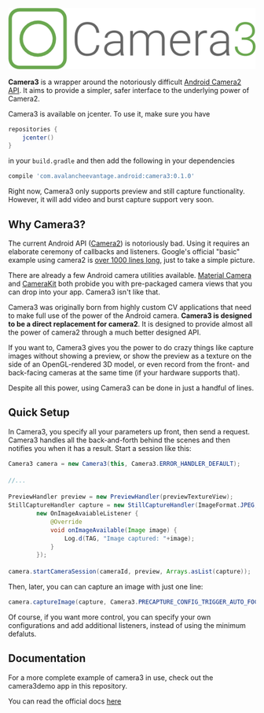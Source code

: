 ![Camera 3](images/Camera3.png)

**Camera3** is a wrapper around the notoriously difficult [Android Camera2 API](https://developer.android.com/reference/android/hardware/camera2/package-summary.html). It aims to provide a simpler, safer interface to the underlying power of Camera2.

Camera3 is available on jcenter. To use it, make sure you have 
```groovy
repositories {
    jcenter()
}
```
in your `build.gradle` and then add the following in your dependencies
```groovy
compile 'com.avalancheevantage.android:camera3:0.1.0'
```

Right now, Camera3 only supports preview and still capture functionality. However, it will add video and burst capture support very soon.

## Why Camera3?
The current Android API ([Camera2](https://developer.android.com/reference/android/hardware/camera2/package-summary.html)) is notoriously bad. Using it requires an elaborate ceremony of callbacks and listeners. Google's official "basic" example using camera2 is [over 1000 lines long](https://github.com/googlesamples/android-Camera2Basic/blob/master/Application/src/main/java/com/example/android/camera2basic/Camera2BasicFragment.java), just to take a simple picture.

There are already a few Android camera utilities available. [Material Camera](https://github.com/afollestad/material-camera) and [CameraKit](https://github.com/wonderkiln/CameraKit-Android/blob/master/demo/src/main/java/com/wonderkiln/camerakit/demo/MainActivity.java) both probide you with pre-packaged camera views that you can drop into your app. Camera3 isn't like that.

Camera3 was originally born from highly custom CV applications that need to make full use of the power of the Android camera. **Camera3 is designed to be a direct replacement for camera2**. It is designed to provide almost all the power of camera2 through a much better designed API.

If you want to, Camera3 gives you the power to do crazy things like capture images without showing a preview, or show the preview as a texture on the side of an OpenGL-rendered 3D model, or even record from the front- and back-facing cameras at the same time (if your hardware supports that).

Despite all this power, using Camera3 can be done in just a handful of lines.

## Quick Setup

In Camera3, you specify all your parameters up front, then send a request. Camera3 handles all the back-and-forth behind the scenes and then notifies you when it has a result. Start a session like this:

```java
Camera3 camera = new Camera3(this, Camera3.ERROR_HANDLER_DEFAULT);

//...

PreviewHandler preview = new PreviewHandler(previewTextureView);
StillCaptureHandler capture = new StillCaptureHandler(ImageFormat.JPEG, imageSize,
        new OnImageAvaiableListener {
            @Override
            void onImageAvailable(Image image) {
                Log.d(TAG, "Image captured: "+image);
            }
        });
        
camera.startCameraSession(cameraId, preview, Arrays.asList(capture));
```

Then, later, you can can capture an image with just one line:

```java
camera.captureImage(capture, Camera3.PRECAPTURE_CONFIG_TRIGGER_AUTO_FOCUS, Camera3.CAPTURE_CONFIG_DEFAULT);
```

Of course, if you want more control, you can specify your own configurations and add additional listeners, instead of using the minimum defaluts.

## Documentation 

For a more complete example of camera3 in use, check out the camera3demo app in this repository.

You can read the official docs [here](https://quinnfreedman.github.io/Camera3/)
